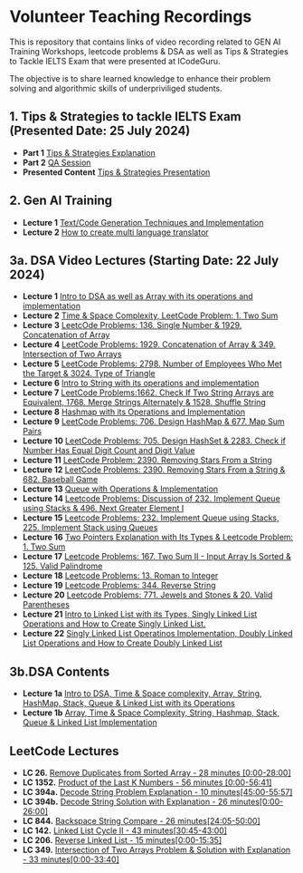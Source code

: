 # Volunteer Teaching Recordings 

This is repository that contains links of video recording related to GEN AI Training Workshops, leetcode problems & DSA as well as Tips & Strategies to Tackle IELTS Exam that were presented at ICodeGuru.

The objective is to share learned knowledge to enhance their problem solving and algorithmic skills of underpriviliged students.


## 1. Tips & Strategies to tackle IELTS Exam (Presented Date: 25 July 2024)
- **Part 1** [Tips & Strategies Explanation](https://www.facebook.com/iCodeguru/videos/1868640686948701/)
- **Part 2** [QA Session](https://www.facebook.com/iCodeguru/videos/1140205643752798/)
- **Presented Content** [Tips & Strategies Presentation](https://docs.google.com/presentation/d/1mLC68xwbvVIVsPTclBOznOz7qGNvZK6SyyYSAOzs80I/edit#slide=id.g2ee20c3a480_0_0)

## 2. Gen AI Training 
 - **Lecture 1**  [Text/Code Generation Techniques and Implementation](https://www.youtube.com/watch?v=b91xamfncp8&t=9s)
 - **Lecture 2** [How to create multi language translator](https://www.youtube.com/watch?v=34MitL2NKaA)
 
## 3a. DSA Video Lectures (Starting Date: 22 July 2024)
- **Lecture 1**  [Intro to DSA as well as Array with its operations and implementation](https://www.facebook.com/iCodeguru/videos/1425589568341700/)
- **Lecture 2**  [Time & Space Complexity, LeetCode Problem: 1. Two Sum](https://www.facebook.com/iCodeguru/videos/1154653579160390)
- **Lecture 3**  [LeetcOde Problems: 136. Single Number & 1929. Concatenation of Array](https://www.facebook.com/iCodeguru/videos/524933900066638/)
- **Lecture 4**  [LeetCode Problems: 1929. Concatenation of Array & 349. Intersection of Two Arrays](https://www.facebook.com/iCodeguru/videos/1960587047715870/)
- **Lecture 5**  [LeetCode Problems: 2798. Number of Employees Who Met the Target & 3024. Type of Triangle](https://www.facebook.com/iCodeguru/videos/1039587780888401/)
- **Lecture 6** [Intro to String with its operations and implementation](https://www.facebook.com/iCodeguru/videos/786334563377486/)
- **Lecture 7** [LeetCode Problems:1662. Check If Two String Arrays are Equivalent, 1768. Merge Strings Alternately & 1528. Shuffle String](https://www.facebook.com/iCodeguru/videos/1003047384461168/)
- **Lecture 8** [Hashmap with its Operations and Implementation](https://www.facebook.com/iCodeguru/videos/1137420924034961/)
- **Lecture 9** [LeetCode Problems: 706. Design HashMap & 677. Map Sum Pairs](https://www.facebook.com/iCodeguru/videos/1203448454132205/)
- **Lecture 10** [LeetCode Problems: 705. Design HashSet & 2283. Check if Number Has Equal Digit Count and Digit Value](https://www.facebook.com/iCodeguru/videos/457225170479825)
- **Lecture 11** [LeetCode Problem: 2390. Removing Stars From a String](https://www.facebook.com/iCodeguru/videos/1864244974059602)
- **Lecture 12** [LeetCode Problems: 2390. Removing Stars From a String & 682. Baseball Game](https://www.facebook.com/iCodeguru/videos/476962791928073/)
- **Lecture 13** [Queue with Operations & Implementation](https://www.facebook.com/iCodeguru/videos/834693448629211/)
- **Lecture 14** [Leetcode Problems: Discussion of 232. Implement Queue using Stacks & 496. Next Greater Element I
](https://www.facebook.com/iCodeguru/videos/1849407915583410/)
- **Lecture 15** [Leetcode Problems: 232. Implement Queue using Stacks, 225. Implement Stack using Queues](https://www.facebook.com/iCodeguru/videos/1072841957534430)
- **Lecture 16** [Two Pointers Explanation with Its Types & Leetcode Problem: 1. Two Sum](https://www.facebook.com/iCodeguru/videos/1668266013941042/)
- **Lecture 17** [Leetcode Problems: 167. Two Sum II - Input Array Is Sorted
 & 125. Valid Palindrome](https://www.facebook.com/iCodeguru/videos/1036279937759427/)
- **Lecture 18** [Leetcode Problems: 13. Roman to Integer](https://www.facebook.com/iCodeguru/videos/807064638260366/)
- **Lecture 19** [Leetcode Problems: 344. Reverse String](https://www.facebook.com/iCodeguru/videos/900520495242232/)
- **Lecture 20** [Leetcode Problems: 771. Jewels and Stones & 20. Valid Parentheses](https://www.facebook.com/iCodeguru/videos/494738736498761)
- **Lecture 21** [Intro to Linked List with its Types, Singly Linked List Operations  and How to Create Singly Linked List.](https://www.facebook.com/iCodeguru/videos/1044197884072526)
- **Lecture 22** [Singly Linked List Operatinos Implementation, Doubly Linked List Operations and How to Create Doubly Linked List](https://www.facebook.com/iCodeguru/videos/1690994685035453/)

## 3b.DSA Contents
- **Lecture 1a** [Intro to DSA, Time & Space complexity, Array, String, HashMap, Stack, Queue & Linked List with its Operations](https://docs.google.com/presentation/d/16vyMySf0BIyoBJsl-JeEftga1d0BVQx_d6LtC5JqPAU/edit#slide=id.g2ed7d0cc737_0_326)
- **Lecture 1b** [Array, Time & Space Complexity, String, Hashmap, Stack, Queue & Linked List Implementation](https://colab.research.google.com/drive/1hDRz3DsYVfmpf37VrUMqSP5VhkzEm5Pq#scrollTo=YxvLBBwOGZ9w)
## LeetCode Lectures
- **LC 26.**   [Remove Duplicates from Sorted Array - 28 minutes [0:00-28:00]](https://www.facebook.com/iCodeguru/videos/8605904716089836)
- **LC 1352.** [Product of the Last K Numbers - 56 minutes [0:00-56:41]](https://www.facebook.com/iCodeguru/videos/2664163053763655/)
- **LC 394a.** [Decode String Problem Explanation - 10 minutes[45:00-55:57]](https://www.facebook.com/iCodeguru/videos/1050338199941513/)
- **LC 394b.** [Decode String Solution with Explanation - 26 minutes[0:00-26:00]](https://www.facebook.com/iCodeguru/videos/951744666633494/)
- **LC 844.**  [Backspace String Compare - 26 minutes[24:05-50:00]](https://www.facebook.com/iCodeguru/videos/656666495972669/)
- **LC 142.**  [Linked List Cycle II - 43 minutes[30:45-43:00]](https://www.facebook.com/iCodeguru/videos/8130158700392661)
- **LC 206.**  [Reverse Linked List - 15 minutes[0:00-15:35]](https://www.facebook.com/iCodeguru/videos/682404519920780/)
- **LC 349.**  [Intersection of Two Arrays Problem & Solution with Explanation - 33 minutes[0:00-33:40]](https://www.facebook.com/iCodeguru/videos/807826686893540/)


